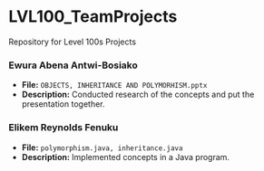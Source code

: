 # LVL100_TeamProjects
Repository for Level 100s Projects

### Ewura Abena Antwi-Bosiako
- **File:** `OBJECTS, INHERITANCE AND POLYMORHISM.pptx`
- **Description:** Conducted research of the concepts and put the presentation together.

### Elikem Reynolds Fenuku
- **File:** `polymorphism.java, inheritance.java`
- **Description:** Implemented concepts in a Java program.